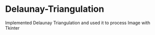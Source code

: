 # Delaunay-Triangulation
Implemented Delaunay Triangulation and used it to process Image with Tkinter
